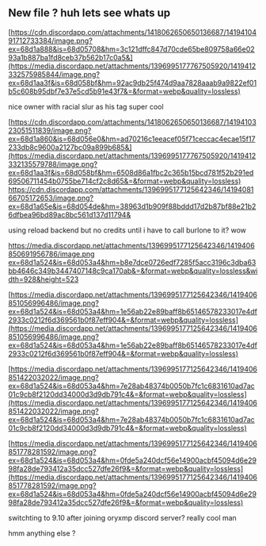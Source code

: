 ## New file ? huh lets see whats up

[https://cdn.discordapp.com/attachments/1418062650650136687/1419410491712733384/image.png?ex=68d1a888&is=68d05708&hm=3c121dffc847d70cde65be809758a66e0293a1b887ba1fd8ceb37b562b17c0a5&](https://media.discordapp.net/attachments/1396995177767505920/1419412332575985844/image.png?ex=68d1aa3f&is=68d058bf&hm=92ac9db25f474d9aa7828aaab9a9822ef01b5c608b95dbf7e37e5cd5b91e43f7&=&format=webp&quality=lossless)

nice owner with racial slur as his tag super cool

[https://cdn.discordapp.com/attachments/1418062650650136687/1419410323051511839/image.png?ex=68d1a860&is=68d056e0&hm=ad70216c1eeacef05f71ceccac4ecae15f17233db8c9600a2127bc09a899b685&](https://media.discordapp.net/attachments/1396995177767505920/1419412332135579788/image.png?ex=68d1aa3f&is=68d058bf&hm=6508d86a1fbc2c365b15bcd781f52b291ed69506711454b0755be714cf2c8d65&=&format=webp&quality=lossless)
https://cdn.discordapp.com/attachments/1396995177125642346/1419408166705172653/image.png?ex=68d1a65e&is=68d054de&hm=38963d1b909f88bddd17d2b87bf88e21b26dfbea96bd89ac8bc561d137d11794&

using reload backend but no credits until i have to call burlone to it?
wow

[https://media.discordapp.net/attachments/1396995177125642346/1419406850691956786/image.png ex=68d1a524&is=68d053a4&hm=b8e7dce0726edf7285f5acc3196c3dba63bb4646c349b3447407148c9ca170ab&=&format=webp&quality=lossless&width=928&height=523](https://media.discordapp.net/attachments/1396995177125642346/1419406850691956786/image.png?ex=68d1a524&is=68d053a4&hm=b8e7dce0726edf7285f5acc3196c3dba63bb4646c349b3447407148c9ca170ab&=&format=webp&quality=lossless&width=928&height=523)


[https://media.discordapp.net/attachments/1396995177125642346/1419406851056996486/image.png?ex=68d1a524&is=68d053a4&hm=1e56ab22e89baff8b65146578233017e4df2933c0212f6d369561b0f87eff904&=&format=webp&quality=lossless](https://media.discordapp.net/attachments/1396995177125642346/1419406851056996486/image.png?ex=68d1a524&is=68d053a4&hm=1e56ab22e89baff8b65146578233017e4df2933c0212f6d369561b0f87eff904&=&format=webp&quality=lossless)


[https://media.discordapp.net/attachments/1396995177125642346/1419406851422032022/image.png?ex=68d1a524&is=68d053a4&hm=7e28ab48374b0050b7fc1c6831610ad7ac01c9cb8f2120dd34000d3d9db791c4&=&format=webp&quality=lossless](https://media.discordapp.net/attachments/1396995177125642346/1419406851422032022/image.png?ex=68d1a524&is=68d053a4&hm=7e28ab48374b0050b7fc1c6831610ad7ac01c9cb8f2120dd34000d3d9db791c4&=&format=webp&quality=lossless)


[https://media.discordapp.net/attachments/1396995177125642346/1419406851778281592/image.png?ex=68d1a524&is=68d053a4&hm=0fde5a240dcf56e14900acbf45094d6e2998fa28de793412a35dcc527dfe26f9&=&format=webp&quality=lossless](https://media.discordapp.net/attachments/1396995177125642346/1419406851778281592/image.png?ex=68d1a524&is=68d053a4&hm=0fde5a240dcf56e14900acbf45094d6e2998fa28de793412a35dcc527dfe26f9&=&format=webp&quality=lossless)

switchting to 9.10 after joining oryxmp discord server? really cool man

hmm anything else ?
